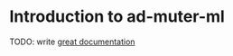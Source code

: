 # Introduction to ad-muter-ml

TODO: write [great documentation](http://jacobian.org/writing/what-to-write/)
